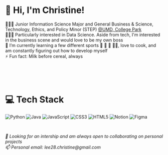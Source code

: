 # 👋 Hi, I'm Christine!
👩🏻‍🎓 Junior Information Science Major and General Business & Science, Technology, Ethics, and Policy Minor (STEP) [@UMD, College Park](https://umd.edu/)<br/>
👩🏻‍💻 Particularly interested in Data Science. Aside from tech, I'm interested in the business scene and would love to be my own boss<br/>
💭 I’m currently learning a few different sports 🎾 🏐 🥒 🏃‍♀️, love to cook, and am constantly figuring out how to develop myself<br/>
⚡ Fun fact: Milk before cereal, always

<br/>
<br/>
<br/>

# 💻 Tech Stack
![Python](https://img.shields.io/badge/python-3670A0?style=for-the-badge&logo=python&logoColor=ffdd54)
![Java](https://img.shields.io/badge/java-%23ED8B00.svg?style=for-the-badge&logo=openjdk&logoColor=white)
![JavaScript](https://img.shields.io/badge/javascript-%23323330.svg?style=for-the-badge&logo=javascript&logoColor=%23F7DF1E)
![CSS3](https://img.shields.io/badge/css3-%231572B6.svg?style=for-the-badge&logo=css3&logoColor=white)
![HTML5](https://img.shields.io/badge/html5-%23E34F26.svg?style=for-the-badge&logo=html5&logoColor=white)
![Notion](https://img.shields.io/badge/Notion-%23000000.svg?style=for-the-badge&logo=notion&logoColor=white)
![Figma](https://img.shields.io/badge/figma-%23F24E1E.svg?style=for-the-badge&logo=figma&logoColor=white)

<br/>

_💞️ Looking for an intership and am always open to collaborating on personal projects<br/>
📫 Personal email: lee28.christine@gmail.com_


<!---
leechristinee/leechristinee is a ✨ special ✨ repository because its `README.md` (this file) appears on your GitHub profile.
You can click the Preview link to take a look at your changes.
--->
